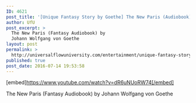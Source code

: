 ```yaml
---
ID: 4621
post_title: '[Unique Fantasy Story by Goethe] The New Paris (Audiobook)'
author: UfU
post_excerpt: >
  The New Paris (Fantasy Audiobook) by
  Johann Wolfgang von Goethe
layout: post
permalink: >
  http://universalflowuniversity.com/entertainment/unique-fantasy-story-by-goethe-the-new-paris-audiobook/
published: true
post_date: 2016-07-14 19:53:58
---
```

[embed]https://www.youtube.com/watch?v=dR6uNUoRW74[/embed]<br>
<p>The New Paris (Fantasy Audiobook) by Johann Wolfgang von Goethe</p>